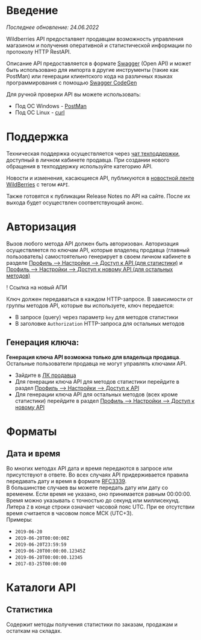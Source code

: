 # Введение


*Последнее обновление: 24.06.2022*

Wildberries API предосталвяет продавцам возможность управления магазином и получения оперативной и статистической информации по протоколу HTTP RestAPI.

Описание API предоставляется в формате [Swagger](https://swagger.io/) (Open API) и может быть использовано для импорта в другие инструменты (такие как PostMan) или генерации клиентского кода на различных языках программирования с помощью [Swagger CodeGen](https://swagger.io/tools/swagger-codegen/)

Для ручной проверки API вы можете использовать:
- Под ОС Windows - [PostMan](https://www.postman.com/)
- Под ОС Linux - [curl](https://curl.se/) 


# Поддержка

Техническая поддержка осуществляется через [чат техподдержки](https://seller.wildberries.ru/service-desk-v2/requests/history), доступный в личном кабинете продавца. При создании нового обращения в техподдержку используйте категорию API.

Новости и изменения, касающиеся API, публикуются в [новостной ленте WildBerries](https://seller.wildberries.ru/news) с тегом `#API`.

Также готовятся к публикации Release Notes по API на сайте. После их выхода будет осуществлен соответствующий анонс. 

# Авторизация

Вызов любого метода API должен быть авторизован. Авторизация осуществляется по ключам API, которые владелец продавца (главный пользователь) самостоятельно генерирует в своем личном кабинете в разделе [Профиль --> Настройки --> Доступ к API (для статистики)](https://seller.wildberries.ru/supplier-settings/access-to-api) и [Профиль --> Настройки --> Доступ к новому API (для остальных методов)](https://seller.wildberries.ru/supplier-settings/access-to-new-api)

! Ссылка на новый АПИ

Ключ должен передаваться в каждом HTTP-запросе. В зависимости от группы методов API, которые вы используете, ключ передается:
- В запросе (query) через параметр `key` для методов статистики
- В заголовке `Authorization` HTTP-запроса для остальных методов

## Генерация ключа:

**Генерация ключа API возможна только для владельца продавца**. Остальные пользователи продавца не могут управлять ключами API.

- Зайдите в [ЛК продавца](https://seller.wildberries.ru)
- Для генерации ключа API для методов статистики перейдите в раздел [Профиль --> Настройки --> Доступ к API](https://seller.wildberries.ru/supplier-settings/access-to-api)
- Для генерации ключа API для остальных методов (всех кроме статистики) перейдите в раздел [Профиль --> Настройки --> Доступ к новому API](https://seller.wildberries.ru/supplier-settings/access-to-api)


# Форматы

## Дата и время

Во многих методах API дата и время передаются в запросе или присутствуют в ответе. Во всех случаях API придерживается правила передавать дату и время в формате [RFC3339](https://datatracker.ietf.org/doc/html/rfc3339). 
<br>
В большинстве случаев вы можете передать дату или дату со временем. Если время не указано, оно принимается равным 00:00:00. Время можно указывать с точностью до секунд или миллисекунд. 
Литера `Z` в конце строки означает часовой пояс UTC. При ее отсутствии время считается в часовом поясе МСК (UTC+3).
<br>
Примеры:
- `2019-06-20`
- `2019-06-20T00:00:00Z`
- `2019-06-20T23:59:59`
- `2019-06-20T00:00:00.12345Z`
- `2019-06-20T00:00:00.12345`
- `2017-03-25T00:00:00`

# Каталоги API

## Статистика

Содержит методы получения статистики по заказам, продажам и остаткам на складах.

